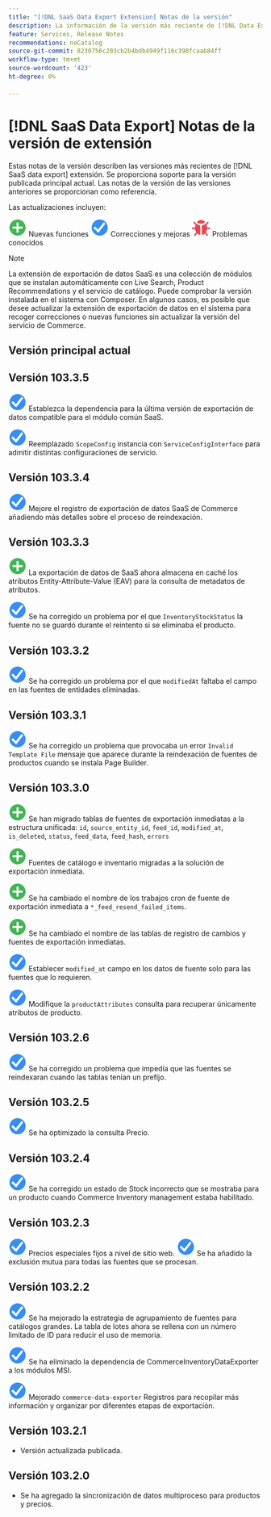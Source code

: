```yaml
---
title: "[!DNL SaaS Data Export Extension] Notas de la versión"
description: La información de la versión más reciente de [!DNL Data Export Extension] para Adobe Commerce.
feature: Services, Release Notes
recommendations: noCatalog
source-git-commit: 8230756c203cb2b4bdb4949f116c398fcaab84ff
workflow-type: tm+mt
source-wordcount: '423'
ht-degree: 0%

---
```


# [!DNL SaaS Data Export] Notas de la versión de extensión

Estas notas de la versión describen las versiones más recientes de [!DNL SaaS data export] extensión. Se proporciona soporte para la versión publicada principal actual. Las notas de la versión de las versiones anteriores se proporcionan como referencia.

Las actualizaciones incluyen:

![Nuevo](../assets/new.svg) Nuevas funciones
![Fix](../assets/fix.svg) Correcciones y mejoras
![Error](../assets/bug.svg) Problemas conocidos


>[!NOTE]
>
>La extensión de exportación de datos SaaS es una colección de módulos que se instalan automáticamente con Live Search, Product Recommendations y el servicio de catálogo. Puede comprobar la versión instalada en el sistema con Composer. En algunos casos, es posible que desee actualizar la extensión de exportación de datos en el sistema para recoger correcciones o nuevas funciones sin actualizar la versión del servicio de Commerce.

## Versión principal actual

## Versión 103.3.5

![Fix](../assets/fix.svg) Establezca la dependencia para la última versión de exportación de datos compatible para el módulo común SaaS.

![Fix](../assets/fix.svg) Reemplazado `ScopeConfig` instancia con `ServiceConfigInterface` para admitir distintas configuraciones de servicio.

## Versión 103.3.4

![Fix](../assets/fix.svg) Mejore el registro de exportación de datos SaaS de Commerce añadiendo más detalles sobre el proceso de reindexación.

## Versión 103.3.3

![Nuevo](../assets/new.svg) La exportación de datos de SaaS ahora almacena en caché los atributos Entity-Attribute-Value (EAV) para la consulta de metadatos de atributos.

![Fix](../assets/fix.svg) Se ha corregido un problema por el que `InventoryStockStatus` la fuente no se guardó durante el reintento si se eliminaba el producto.

## Versión 103.3.2

![Fix](../assets/fix.svg) Se ha corregido un problema por el que `modifiedAt` faltaba el campo en las fuentes de entidades eliminadas.

## Versión 103.3.1

![Fix](../assets/fix.svg) Se ha corregido un problema que provocaba un error `Invalid Template File` mensaje que aparece durante la reindexación de fuentes de productos cuando se instala Page Builder.

## Versión 103.3.0

![Nuevo](../assets/new.svg) Se han migrado tablas de fuentes de exportación inmediatas a la estructura unificada:
`id`, `source_entity_id`, `feed_id`, `modified_at`, `is_deleted`, `status`, `feed_data`, `feed_hash`, `errors`

![Nuevo](../assets/new.svg) Fuentes de catálogo e inventario migradas a la solución de exportación inmediata.

![Nuevo](../assets/new.svg) Se ha cambiado el nombre de los trabajos cron de fuente de exportación inmediata a `*_feed_resend_failed_items`.

![Nuevo](../assets/new.svg) Se ha cambiado el nombre de las tablas de registro de cambios y fuentes de exportación inmediatas.

![Fix](../assets/fix.svg) Establecer `modified_at` campo en los datos de fuente solo para las fuentes que lo requieren.

![Fix](../assets/fix.svg) Modifique la `productAttributes` consulta para recuperar únicamente atributos de producto.

## Versión 103.2.6

![Fix](../assets/fix.svg) Se ha corregido un problema que impedía que las fuentes se reindexaran cuando las tablas tenían un prefijo.

## Versión 103.2.5

![Fix](../assets/fix.svg) Se ha optimizado la consulta Precio.

## Versión 103.2.4

![Fix](../assets/fix.svg) Se ha corregido un estado de Stock incorrecto que se mostraba para un producto cuando Commerce Inventory management estaba habilitado.

## Versión 103.2.3

![Fix](../assets/fix.svg) Precios especiales fijos a nivel de sitio web.
![Fix](../assets/fix.svg) Se ha añadido la exclusión mutua para todas las fuentes que se procesan.


## Versión 103.2.2

![Fix](../assets/fix.svg) Se ha mejorado la estrategia de agrupamiento de fuentes para catálogos grandes. La tabla de lotes ahora se rellena con un número limitado de ID para reducir el uso de memoria.

![Fix](../assets/fix.svg) Se ha eliminado la dependencia de CommerceInventoryDataExporter a los módulos MSI.

![Fix](../assets/fix.svg) Mejorado `commerce-data-exporter` Registros para recopilar más información y organizar por diferentes etapas de exportación.

## Versión 103.2.1

- Versión actualizada publicada.

## Versión 103.2.0

- Se ha agregado la sincronización de datos multiproceso para productos y precios.

